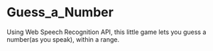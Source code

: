 # Guess_a_Number
Using Web Speech Recognition API, this little game lets you guess a number(as you speak), within a range.
